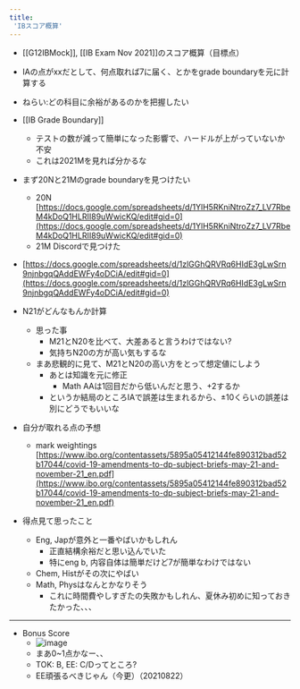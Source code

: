 ```yaml
---
title:
 'IBスコア概算'
---
```


- [[G12IBMock]], [[IB Exam Nov 2021]]のスコア概算（目標点）

- IAの点がxxだとして、何点取れば7に届く、とかをgrade boundaryを元に計算する
- ねらい:どの科目に余裕があるのかを把握したい

- [[IB Grade Boundary]]
    - テストの数が減って簡単になった影響で、ハードルが上がっていないか不安
    - これは2021Mを見れば分かるな

- まず20Nと21Mのgrade boundaryを見つけたい
    - 20N [https://docs.google.com/spreadsheets/d/1YlH5RKniNtroZz7_LV7RbeM4kDoQ1HLRII89uWwicKQ/edit#gid=0](https://docs.google.com/spreadsheets/d/1YlH5RKniNtroZz7_LV7RbeM4kDoQ1HLRII89uWwicKQ/edit#gid=0)
    - 21M Discordで見つけた

- [https://docs.google.com/spreadsheets/d/1zlGGhQRVRq6HIdE3gLwSrn9njnbgqQAddEWFy4oDCiA/edit#gid=0](https://docs.google.com/spreadsheets/d/1zlGGhQRVRq6HIdE3gLwSrn9njnbgqQAddEWFy4oDCiA/edit#gid=0)
- N21がどんなもんか計算
    - 思った事
        - M21とN20を比べて、大差あると言うわけではない?
        - 気持ちN20の方が高い気もするな
    - まあ悲観的に見て、M21とN20の高い方をとって想定値にしよう
        - あとは知識を元に修正
            - Math AAは1回目だから低いんだと思う、+2するか
        - というか結局のところIAで誤差は生まれるから、±10くらいの誤差は別にどうでもいいな
- 自分が取れる点の予想
    - mark weightings [https://www.ibo.org/contentassets/5895a05412144fe890312bad52b17044/covid-19-amendments-to-dp-subject-briefs-may-21-and-november-21_en.pdf](https://www.ibo.org/contentassets/5895a05412144fe890312bad52b17044/covid-19-amendments-to-dp-subject-briefs-may-21-and-november-21_en.pdf)

- 得点見て思ったこと
    - Eng, Japが意外と一番やばいかもしれん
        - 正直結構余裕だと思い込んでいた
        - 特にeng b, 内容自体は簡単だけど7が簡単なわけではない
    - Chem, Histがその次にやばい
    - Math, Physはなんとかなりそう
        - これに時間費やしすぎたの失敗かもしれん、夏休み初めに知っておきたかった、、、

---
- Bonus Score
    - ![image](https://gyazo.com/93bff50c680b1c6eff27ee34bc95410f/thumb/1000)
    - まあ0~1点かなー、、
    - TOK: B, EE: C/Dってところ?
    - EE頑張るべきじゃん（今更）（20210822）
